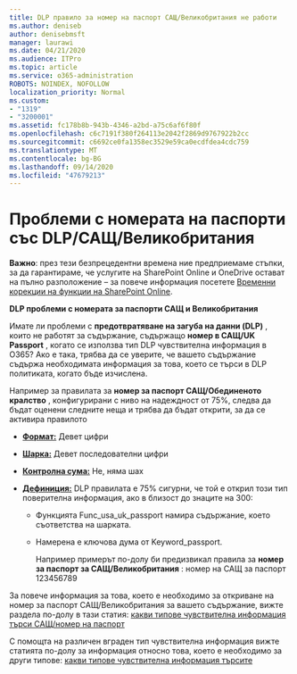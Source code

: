 ```yaml
---
title: DLP правило за номер на паспорт САЩ/Великобритания не работи
ms.author: deniseb
author: denisebmsft
manager: laurawi
ms.date: 04/21/2020
ms.audience: ITPro
ms.topic: article
ms.service: o365-administration
ROBOTS: NOINDEX, NOFOLLOW
localization_priority: Normal
ms.custom:
- "1319"
- "3200001"
ms.assetid: fc178b8b-943b-4346-a2bd-a75c6af6f80f
ms.openlocfilehash: c6c7191f380f264113e2042f2869d9767922b2cc
ms.sourcegitcommit: c6692ce0fa1358ec3529e59ca0ecdfdea4cdc759
ms.translationtype: MT
ms.contentlocale: bg-BG
ms.lasthandoff: 09/14/2020
ms.locfileid: "47679213"
---
```

# <a name="problems-with-dlp---usuk-passport-numbers"></a>Проблеми с номерата на паспорти със DLP/САЩ/Великобритания

**Важно**: през тези безпрецедентни времена ние предприемаме стъпки, за да гарантираме, че услугите на SharePoint Online и OneDrive остават на пълно разположение – за повече информация посетете [Временни корекции на функции на SharePoint Online](https://aka.ms/ODSPAdjustments).

**DLP проблеми с номерата за паспорти САЩ и Великобритания**

Имате ли проблеми с **предотвратяване на загуба на данни (DLP)** , които не работят за съдържание, съдържащо **номер в САЩ/UK Passport** , когато се използва тип DLP чувствителна информация в O365? Ако е така, трябва да се уверите, че вашето съдържание съдържа необходимата информация за това, което се търси в DLP политиката, когато бъде изчислена.
  
Например за правилата за **номер за паспорт САЩ/Обединеното кралство** , конфигурирани с ниво на надеждност от 75%, следва да бъдат оценени следните неща и трябва да бъдат открити, за да се активира правилото
  
- **[Формат:](https://docs.microsoft.com/microsoft-365/compliance/sensitive-information-type-entity-definitions#format-77)** Девет цифри

- **[Шарка:](https://docs.microsoft.com/microsoft-365/compliance/sensitive-information-type-entity-definitions#pattern-77)** Девет последователни цифри

- **[Контролна сума:](https://docs.microsoft.com/microsoft-365/compliance/sensitive-information-type-entity-definitions#checksum-76)** Не, няма шах

- **[Дефиниция:](https://docs.microsoft.com/microsoft-365/compliance/sensitive-information-type-entity-definitions#definition-77)** DLP правилата е 75% сигурни, че той е открил този тип поверителна информация, ако в близост до знаците на 300:

  - Функцията Func_usa_uk_passport намира съдържание, което съответства на шарката.

  - Намерена е ключова дума от Keyword_passport.

    Например примерът по-долу би предизвикал правила за **номер за паспорт за САЩ/Великобритания** : номер на САЩ за паспорт 123456789

За повече информация за това, което е необходимо за откриване на номер за паспорт САЩ/Великобритания за вашето съдържание, вижте раздела по-долу в тази статия: [какви типове чувствителна информация търси САЩ/номер на паспорт](https://docs.microsoft.com/microsoft-365/compliance/sensitive-information-type-entity-definitions#us--uk-passport-number)
  
С помощта на различен вграден тип чувствителна информация вижте статията по-долу за информация относно това, което е необходимо за други типове: [какви типове чувствителна информация търсите](https://docs.microsoft.com/microsoft-365/compliance/sensitive-information-type-entity-definitions)
  